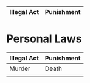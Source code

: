 | Illegal Act | Punishment | 
| --- | ---------- |
# Personal Laws

| Illegal Act | Punishment | 
| ----------- | ---------- |
| Murder      | Death      |
|             |            |